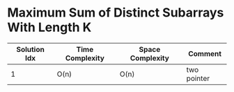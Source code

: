 # Maximum Sum of Distinct Subarrays With Length K

| Solution Idx | Time Complexity | Space Complexity | Comment     |
| ------------ | --------------- | ---------------- | ----------- |
| 1            | O(n)            | O(n)             | two pointer |
